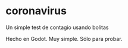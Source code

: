 # coronavirus
Un simple test de contagio usando bolitas

Hecho en Godot. Muy simple. Sólo para probar.

